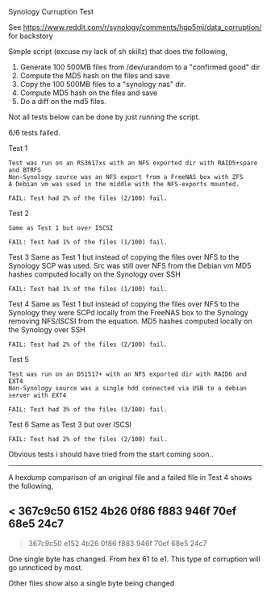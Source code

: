 Synology Curruption Test

See https://www.reddit.com/r/synology/comments/hgp5mj/data_corruption/ for backstory

Simple script (excuse my lack of sh skillz) that does the following,

1. Generate 100 500MB files from /dev/urandom to a "confirmed good" dir
2. Compute the MD5 hash on the files and save
3. Copy the 100 500MB files to a "synology nas" dir.
4. Compute MD5 hash on the files and save
5. Do a diff on the md5 files.

Not all tests below can be done by just running the script.

6/6 tests failed. 


Test 1 

	Test was run on an RS3617xs with an NFS exported dir with RAID5+spare and BTRFS
	Non-Synology source was an NFS export from a FreeNAS box with ZFS
	A Debian vm was used in the middle with the NFS-exports mounted.

	FAIL: Test had 2% of the files (2/100) fail.

Test 2

	Same as Test 1 but over ISCSI

	FAIL: Test had 1% of the files (1/100) fail.

Test 3 
	Same as Test 1 but instead of copying the files over NFS to the Synology SCP was used.
	Src was still over NFS from the Debian vm
	MD5 hashes computed locally on the Synology over SSH

	FAIL: Test had 1% of the files (1/100) fail.

Test 4
	Same as Test 1 but instead of copying the files over NFS to the Synology 
	they were SCPd locally from the FreeNAS box to the Synology removing NFS/ISCSI from the equation.
	MD5 hashes computed locally on the Synology over SSH

	FAIL: Test had 2% of the files (2/100) fail.


Test 5

	Test was run on an DS1517+ with an NFS exported dir with RAID6 and EXT4
	Non-Synology source was a single hdd connected via USB to a debian server with EXT4

	FAIL: Test had 3% of the files (3/100) fail.

Test 6 
	Same as Test 3 but over ISCSI

	FAIL: Test had 2% of the files (2/100) fail.


Obvious tests i should have tried from the start coming soon..


----

A hexdump comparison of an original file and a failed file in Test 4 shows the following,

< 367c9c50 6152 4b26 0f86 f883 946f 70ef 68e5 24c7
---
> 367c9c50 e152 4b26 0f86 f883 946f 70ef 68e5 24c7



One single byte has changed. From hex 61 to e1. This type of corruption will go unnoticed by most.

Other files show also a single byte being changed
